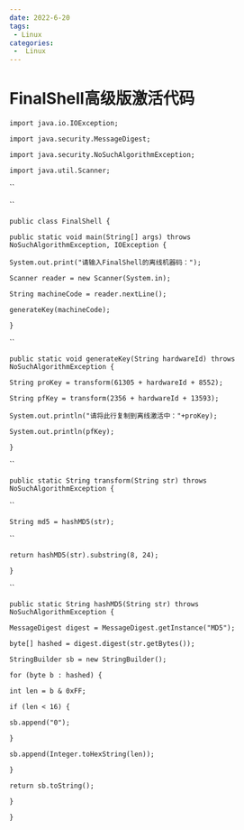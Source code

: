 ```yaml
---
date: 2022-6-20
tags:
 - Linux
categories:
 -  Linux
---
```




# FinalShell高级版激活代码

`import java.io.IOException;`

`import java.security.MessageDigest;`

`import java.security.NoSuchAlgorithmException;`

`import java.util.Scanner;`

`` 

`` 

`public class FinalShell {`

`public static void main(String[] args) throws NoSuchAlgorithmException, IOException {`

`System.out.print("请输入FinalShell的离线机器码：");`

`Scanner reader = new Scanner(System.in);`

`String machineCode = reader.nextLine();`

`generateKey(machineCode);`

`}`

`` 

`public static void generateKey(String hardwareId) throws NoSuchAlgorithmException {`

`String proKey = transform(61305 + hardwareId + 8552);`

`String pfKey = transform(2356 + hardwareId + 13593);`

`System.out.println("请将此行复制到离线激活中："+proKey);`

`System.out.println(pfKey);`

`}`

`` 

`public static String transform(String str) throws NoSuchAlgorithmException {`

`` 

`String md5 = hashMD5(str);`

`` 

`return hashMD5(str).substring(8, 24);`

`}`

`` 

`public static String hashMD5(String str) throws NoSuchAlgorithmException {`

`MessageDigest digest = MessageDigest.getInstance("MD5");`

`byte[] hashed = digest.digest(str.getBytes());`

`StringBuilder sb = new StringBuilder();`

`for (byte b : hashed) {`

`int len = b & 0xFF;`

`if (len < 16) {`

`sb.append("0");`

`}`

`sb.append(Integer.toHexString(len));`

`}`

`return sb.toString();`

`}`

`}`